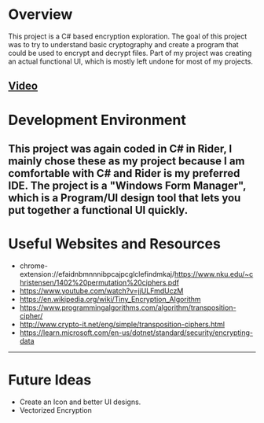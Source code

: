 # Overview

This project is a C# based encryption exploration. The goal of this project was to try to understand basic cryptography and create a program that could be used to encrypt and decrypt files. Part of my project was creating an actual functional UI, which is mostly left undone for most of my projects.

[Video](https://www.youtube.com/watch?v=gKMs8hDBFJs)
---
# Development Environment

This project was again coded in C# in Rider, I mainly chose these as my project because I am comfortable with C# and Rider is my preferred IDE. The project is a "Windows Form Manager", which is a Program/UI design tool that lets you put together a functional UI quickly.
---
# Useful Websites and Resources

- chrome-extension://efaidnbmnnnibpcajpcglclefindmkaj/https://www.nku.edu/~christensen/1402%20permutation%20ciphers.pdf
- https://www.youtube.com/watch?v=jjULFmdUczM
- https://en.wikipedia.org/wiki/Tiny_Encryption_Algorithm
- https://www.programmingalgorithms.com/algorithm/transposition-cipher/
- http://www.crypto-it.net/eng/simple/transposition-ciphers.html
- https://learn.microsoft.com/en-us/dotnet/standard/security/encrypting-data

---
# Future Ideas

 - Create an Icon and better UI designs.
 - Vectorized Encryption
